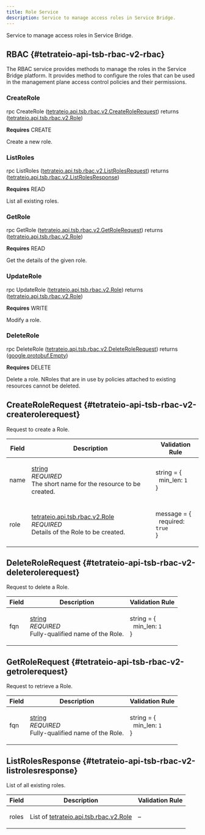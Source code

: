 ```yaml
---
title: Role Service
description: Service to manage access roles in Service Bridge.
---
```



<!-- WARNING: This page is generated. Please take a look at extensions/plugin-service-bridge-api-docs/src/files/doc/page.ejs -->

Service to manage access roles in Service Bridge.


## RBAC {#tetrateio-api-tsb-rbac-v2-rbac}

The RBAC service provides methods to manage the roles in the Service Bridge
platform.
It provides method to configure the roles that can be used in the management
plane access control policies and their permissions.


### CreateRole

<PanelContent>
<PanelContentCode>

rpc CreateRole ([tetrateio.api.tsb.rbac.v2.CreateRoleRequest](../../../tsb/rbac/v2/role_service#tetrateio-api-tsb-rbac-v2-createrolerequest)) returns ([tetrateio.api.tsb.rbac.v2.Role](../../../tsb/rbac/v2/role#tetrateio-api-tsb-rbac-v2-role))

</PanelContentCode>

**Requires** CREATE

Create a new role.

</PanelContent>

### ListRoles

<PanelContent>
<PanelContentCode>

rpc ListRoles ([tetrateio.api.tsb.rbac.v2.ListRolesRequest](../../../tsb/rbac/v2/role_service#tetrateio-api-tsb-rbac-v2-listrolesrequest)) returns ([tetrateio.api.tsb.rbac.v2.ListRolesResponse](../../../tsb/rbac/v2/role_service#tetrateio-api-tsb-rbac-v2-listrolesresponse))

</PanelContentCode>

**Requires** READ

List all existing roles.

</PanelContent>

### GetRole

<PanelContent>
<PanelContentCode>

rpc GetRole ([tetrateio.api.tsb.rbac.v2.GetRoleRequest](../../../tsb/rbac/v2/role_service#tetrateio-api-tsb-rbac-v2-getrolerequest)) returns ([tetrateio.api.tsb.rbac.v2.Role](../../../tsb/rbac/v2/role#tetrateio-api-tsb-rbac-v2-role))

</PanelContentCode>

**Requires** READ

Get the details of the given role.

</PanelContent>

### UpdateRole

<PanelContent>
<PanelContentCode>

rpc UpdateRole ([tetrateio.api.tsb.rbac.v2.Role](../../../tsb/rbac/v2/role#tetrateio-api-tsb-rbac-v2-role)) returns ([tetrateio.api.tsb.rbac.v2.Role](../../../tsb/rbac/v2/role#tetrateio-api-tsb-rbac-v2-role))

</PanelContentCode>

**Requires** WRITE

Modify a role.

</PanelContent>

### DeleteRole

<PanelContent>
<PanelContentCode>

rpc DeleteRole ([tetrateio.api.tsb.rbac.v2.DeleteRoleRequest](../../../tsb/rbac/v2/role_service#tetrateio-api-tsb-rbac-v2-deleterolerequest)) returns ([google.protobuf.Empty](https://developers.google.com/protocol-buffers/docs/reference/google.protobuf#google.protobuf.Empty))

</PanelContentCode>

**Requires** DELETE

Delete a role.
NRoles that are in use by policies attached to existing resources
cannot be deleted.

</PanelContent>






## CreateRoleRequest {#tetrateio-api-tsb-rbac-v2-createrolerequest}

Request to create a Role.



  
<div class="generated-table"></div>

<table>
<thead>
<tr>
<th>Field</th>
<th class="description">Description</th>
<th>Validation Rule</th>
</tr>
</thead>
    
<tr>
<td>


name

</td>

<td>

[string](https://developers.google.com/protocol-buffers/docs/proto3#scalar) <br/> _REQUIRED_ <br/> The short name for the resource to be created.

</td>

<td>

string = {<br/>&nbsp;&nbsp;min_len: `1`<br/>}<br/>

</td>
</tr>
    
<tr>
<td>


role

</td>

<td>

[tetrateio.api.tsb.rbac.v2.Role](../../../tsb/rbac/v2/role#tetrateio-api-tsb-rbac-v2-role) <br/> _REQUIRED_ <br/> Details of the Role to be created.

</td>

<td>

message = {<br/>&nbsp;&nbsp;required: `true`<br/>}<br/>

</td>
</tr>
    
</table>
  


## DeleteRoleRequest {#tetrateio-api-tsb-rbac-v2-deleterolerequest}

Request to delete a Role.



  
<div class="generated-table"></div>

<table>
<thead>
<tr>
<th>Field</th>
<th class="description">Description</th>
<th>Validation Rule</th>
</tr>
</thead>
    
<tr>
<td>


fqn

</td>

<td>

[string](https://developers.google.com/protocol-buffers/docs/proto3#scalar) <br/> _REQUIRED_ <br/> Fully-qualified name of the Role.

</td>

<td>

string = {<br/>&nbsp;&nbsp;min_len: `1`<br/>}<br/>

</td>
</tr>
    
</table>
  


## GetRoleRequest {#tetrateio-api-tsb-rbac-v2-getrolerequest}

Request to retrieve a Role.



  
<div class="generated-table"></div>

<table>
<thead>
<tr>
<th>Field</th>
<th class="description">Description</th>
<th>Validation Rule</th>
</tr>
</thead>
    
<tr>
<td>


fqn

</td>

<td>

[string](https://developers.google.com/protocol-buffers/docs/proto3#scalar) <br/> _REQUIRED_ <br/> Fully-qualified name of the Role.

</td>

<td>

string = {<br/>&nbsp;&nbsp;min_len: `1`<br/>}<br/>

</td>
</tr>
    
</table>
  


## ListRolesResponse {#tetrateio-api-tsb-rbac-v2-listrolesresponse}

List of all existing roles.



  
<div class="generated-table"></div>

<table>
<thead>
<tr>
<th>Field</th>
<th class="description">Description</th>
<th>Validation Rule</th>
</tr>
</thead>
    
<tr>
<td>


roles

</td>

<td>

List of [tetrateio.api.tsb.rbac.v2.Role](../../../tsb/rbac/v2/role#tetrateio-api-tsb-rbac-v2-role) <br/> 

</td>

<td>

&ndash;

</td>
</tr>
    
</table>
  



